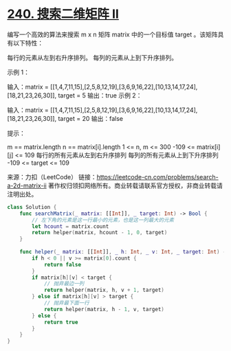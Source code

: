 
# [240. 搜索二维矩阵 II](https://leetcode-cn.com/problems/search-a-2d-matrix-ii/)

编写一个高效的算法来搜索 m x n 矩阵 matrix 中的一个目标值 target 。该矩阵具有以下特性：

每行的元素从左到右升序排列。
每列的元素从上到下升序排列。
 

示例 1：


输入：matrix = [[1,4,7,11,15],[2,5,8,12,19],[3,6,9,16,22],[10,13,14,17,24],[18,21,23,26,30]], target = 5
输出：true
示例 2：


输入：matrix = [[1,4,7,11,15],[2,5,8,12,19],[3,6,9,16,22],[10,13,14,17,24],[18,21,23,26,30]], target = 20
输出：false
 

提示：

m == matrix.length
n == matrix[i].length
1 <= n, m <= 300
-109 <= matrix[i][j] <= 109
每行的所有元素从左到右升序排列
每列的所有元素从上到下升序排列
-109 <= target <= 109

来源：力扣（LeetCode）
链接：https://leetcode-cn.com/problems/search-a-2d-matrix-ii
著作权归领扣网络所有。商业转载请联系官方授权，非商业转载请注明出处。


```swift
class Solution {
    func searchMatrix(_ matrix: [[Int]], _ target: Int) -> Bool {
        // 左下角的元素是这一行最小的元素，也是这一列最大的元素
        let hcount = matrix.count
        return helper(matrix, hcount - 1, 0, target)
    }
    
    func helper(_ matrix: [[Int]], _ h: Int, _ v: Int, _ target: Int) -> Bool {
        if h < 0 || v >= matrix[0].count {
            return false
        }
        if matrix[h][v] < target {
            // 抛弃最边一列
            return helper(matrix, h, v + 1, target)
        } else if matrix[h][v] > target {
            // 抛弃最下面一行
            return helper(matrix, h - 1, v, target)
        } else {
            return true
        }
    }
}

```
